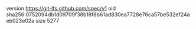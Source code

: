 version https://git-lfs.github.com/spec/v1
oid sha256:0752094db1d09709f38b18f8b61ad830ea7728e76ca57be532ef24aeb023e02a
size 5277
